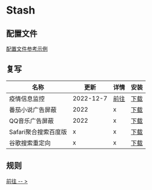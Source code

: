 # Stash

## 配置文件
[配置文件参考示例](https://raw.githubusercontent.com/zqzess/rule_for_quantumultX/master/Stash/zqzess_clash_ios.yaml)

## 复写
| 名称            | 更新        | 详情                                                                               | 安装                                                                                                               | 
|---------------|-----------|----------------------------------------------------------------------------------|------------------------------------------------------------------------------------------------------------------|
| 疫情信息监控        | 2022-12-7 | [前往](https://github.com/zqzess/rule_for_quantumultX/tree/master/js/Mine/covid19) | [下载](https://raw.githubusercontent.com/zqzess/rule_for_quantumultX/master/Stash/override/COVID19.stoverride)     |
| 番茄小说广告屏蔽      | 2022      | x                                                                                | [下载](https://raw.githubusercontent.com/zqzess/rule_for_quantumultX/master/Stash/override/FanQieNovel.stoverride) |
| QQ音乐广告屏蔽      | 2022      | x                                                                                | [下载](https://raw.githubusercontent.com/zqzess/rule_for_quantumultX/master/Stash/override/QMusicAd.stoverride)    |
| Safari聚合搜索百度版 | x         | x                                                                                | [下载](https://raw.githubusercontent.com/zqzess/rule_for_quantumultX/master/Stash/override/Qsearch.stoverride)     |
| 谷歌搜索重定向       | x         | x                                                                                | [下载](https://raw.githubusercontent.com/zqzess/rule_for_quantumultX/master/Stash/override/GoogleRewrite.stoverride)     |

## 规则
[前往 -- >](https://github.com/zqzess/rule_for_quantumultX/tree/master/Stash/ruleList)